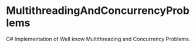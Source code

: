# MultithreadingAndConcurrencyProblems
C# Implementation of Well know Multithreading and Concurrency Problems.
